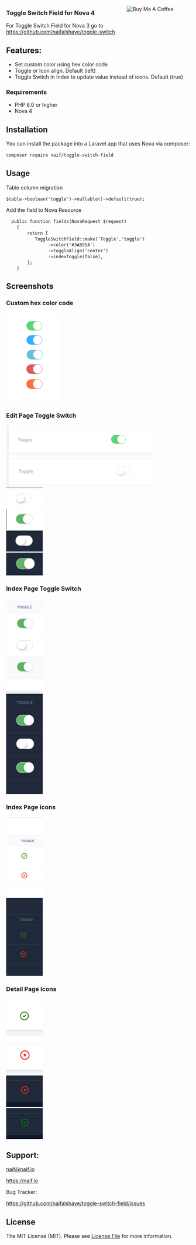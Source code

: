 <a href="https://www.buymeacoffee.com/naifalshaye" target="_blank"><img src="https://cdn.buymeacoffee.com/buttons/default-yellow.png" alt="Buy Me A Coffee" height="35" width="174" align="right"></a>

### Toggle Switch Field for Nova 4

For Toggle Switch Field for Nova 3 go to
https://github.com/naifalshaye/toggle-switch

## Features:
 - Set custom color using hex color code
 - Toggle or Icon align. Default (left)
 - Toggle Switch in Index to update value instead of icons. Default (true)

### Requirements
- PHP 8.0 or higher
- Nova 4

## Installation

You can install the package into a Laravel app that uses Nova via composer:

```bash
composer require naif/toggle-switch-field
```

## Usage

Table column migration
```
$table->boolean('toggle')->nullable()->default(true);
```
Add the field to Nova Resource
```
  public function fields(NovaRequest $request)
    {
        return [
           ToggleSwitchField::make('Toggle','toggle')
                ->color('#3AB95A')
                ->toggleAlign('center')
                ->indexToggle(false),
        ];
    }
```

## Screenshots
### Custom hex color code
<img src="screenshots/img.png" width="150"><br>

### Edit Page Toggle Switch
<img src="screenshots/img_1.png" width="400"><br>
<img src="screenshots/img_2.png" width="400"><br>
<img src="screenshots/off.png" width="100"><br>
<img src="screenshots/on.png" width="100"><br>
<img src="screenshots/dark-off.png" width="100"><br>
<img src="screenshots/dark-on.png" width="100"><br>

### Index Page Toggle Switch
<img src="screenshots/index-toggle.png" width="100"><br>
<img src="screenshots/dark-index-toggle.png" width="100"><br>

### Index Page icons 
<img src="screenshots/index.png" width="100"><br>
<img src="screenshots/dark-index.png" width="100"><br>

### Detail Page Icons
<img src="screenshots/detail-on.png" width="100"><br>
<img src="screenshots/detail-off.png" width="100"><br>
<img src="screenshots/dark-detail-off.png" width="100"><br>
<img src="screenshots/dark-detail-on.jpg" width="100"><br>

## Support:
naif@naif.io

https://naif.io

Bug Tracker:

https://github.com/naifalshaye/toggle-switch-field/issues

## License

The MIT License (MIT). Please see [License File](LICENSE.md) for more information.

